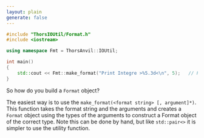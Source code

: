 ```yaml
---
layout: plain
generate: false
---
```

````cpp
#include "ThorsIOUtil/Format.h"
#include <iostream>

using namespace Fmt = ThorsAnvil::IOUtil;

int main()
{
    std::cout << Fmt::make_format("Print Integre >%5.3d<\n", 5);   // Print Integre >  005<
}
````
So how do you build a `Format` object?

The easiest way is to use the `make_format(<format string> [, argument]*)`. This function takes the format string and the arguments and creates a `Format` object using the types of the arguments to construct a Format object of the correct type. Note this can be done by hand, but like `std::pair<>` it is simpler to use the utility function.


